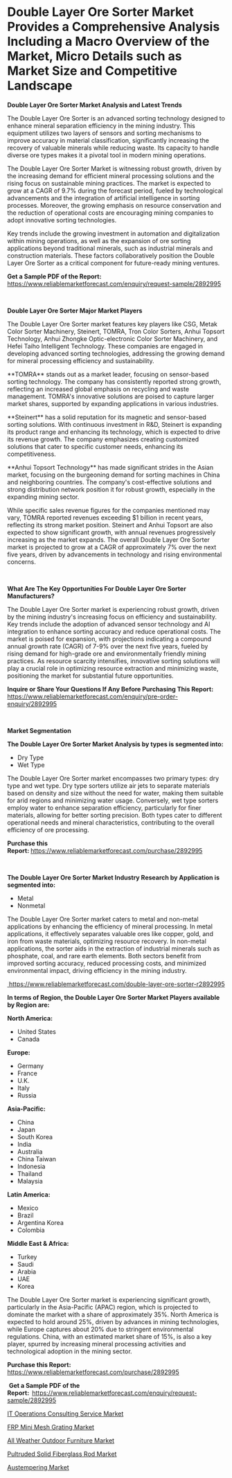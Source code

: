 <p><h1>Double Layer Ore Sorter Market Provides a Comprehensive Analysis Including a Macro Overview of the Market, Micro Details such as Market Size and Competitive Landscape</h1></p><p><strong>Double Layer Ore Sorter Market Analysis and Latest Trends</strong></p>
<p><p>The Double Layer Ore Sorter is an advanced sorting technology designed to enhance mineral separation efficiency in the mining industry. This equipment utilizes two layers of sensors and sorting mechanisms to improve accuracy in material classification, significantly increasing the recovery of valuable minerals while reducing waste. Its capacity to handle diverse ore types makes it a pivotal tool in modern mining operations.</p><p>The Double Layer Ore Sorter Market is witnessing robust growth, driven by the increasing demand for efficient mineral processing solutions and the rising focus on sustainable mining practices. The market is expected to grow at a CAGR of 9.7% during the forecast period, fueled by technological advancements and the integration of artificial intelligence in sorting processes. Moreover, the growing emphasis on resource conservation and the reduction of operational costs are encouraging mining companies to adopt innovative sorting technologies. </p><p>Key trends include the growing investment in automation and digitalization within mining operations, as well as the expansion of ore sorting applications beyond traditional minerals, such as industrial minerals and construction materials. These factors collaboratively position the Double Layer Ore Sorter as a critical component for future-ready mining ventures.</p></p>
<p><strong>Get a Sample PDF of the Report:&nbsp;</strong> <a href="https://www.reliablemarketforecast.com/enquiry/request-sample/2892995?utm_campaign=1130&utm_medium=2&utm_source=Github&utm_content=ia&utm_term=15032025&utm_id=double-layer-ore-sorter">https://www.reliablemarketforecast.com/enquiry/request-sample/2892995</a></p>
<p>&nbsp;</p>
<p><strong>Double Layer Ore Sorter Major Market Players</strong></p>
<p><p>The Double Layer Ore Sorter market features key players like CSG, Metak Color Sorter Machinery, Steinert, TOMRA, Tron Color Sorters, Anhui Topsort Technology, Anhui Zhongke Optic-electronic Color Sorter Machinery, and Hefei Taiho Intelligent Technology. These companies are engaged in developing advanced sorting technologies, addressing the growing demand for mineral processing efficiency and sustainability.</p><p>**TOMRA** stands out as a market leader, focusing on sensor-based sorting technology. The company has consistently reported strong growth, reflecting an increased global emphasis on recycling and waste management. TOMRA's innovative solutions are poised to capture larger market shares, supported by expanding applications in various industries.</p><p>**Steinert** has a solid reputation for its magnetic and sensor-based sorting solutions. With continuous investment in R&D, Steinert is expanding its product range and enhancing its technology, which is expected to drive its revenue growth. The company emphasizes creating customized solutions that cater to specific customer needs, enhancing its competitiveness.</p><p>**Anhui Topsort Technology** has made significant strides in the Asian market, focusing on the burgeoning demand for sorting machines in China and neighboring countries. The company's cost-effective solutions and strong distribution network position it for robust growth, especially in the expanding mining sector.</p><p>While specific sales revenue figures for the companies mentioned may vary, TOMRA reported revenues exceeding $1 billion in recent years, reflecting its strong market position. Steinert and Anhui Topsort are also expected to show significant growth, with annual revenues progressively increasing as the market expands. The overall Double Layer Ore Sorter market is projected to grow at a CAGR of approximately 7% over the next five years, driven by advancements in technology and rising environmental concerns.</p></p>
<p>&nbsp;</p>
<p><strong>What Are The Key Opportunities For Double Layer Ore Sorter Manufacturers?</strong></p>
<p><p>The Double Layer Ore Sorter market is experiencing robust growth, driven by the mining industry's increasing focus on efficiency and sustainability. Key trends include the adoption of advanced sensor technology and AI integration to enhance sorting accuracy and reduce operational costs. The market is poised for expansion, with projections indicating a compound annual growth rate (CAGR) of 7-9% over the next five years, fueled by rising demand for high-grade ore and environmentally friendly mining practices. As resource scarcity intensifies, innovative sorting solutions will play a crucial role in optimizing resource extraction and minimizing waste, positioning the market for substantial future opportunities.</p></p>
<p><strong>Inquire or Share Your Questions If Any Before Purchasing This Report:</strong> <a href="https://www.reliablemarketforecast.com/enquiry/pre-order-enquiry/2892995?utm_campaign=1130&utm_medium=2&utm_source=Github&utm_content=ia&utm_term=15032025&utm_id=double-layer-ore-sorter">https://www.reliablemarketforecast.com/enquiry/pre-order-enquiry/2892995</a></p>
<p>&nbsp;</p>
<p><strong>Market Segmentation</strong></p>
<p><strong>The Double Layer Ore Sorter Market Analysis by types is segmented into:</strong></p>
<p><ul><li> Dry Type</li><li>Wet Type </li></ul></p>
<p><p>The Double Layer Ore Sorter market encompasses two primary types: dry type and wet type. Dry type sorters utilize air jets to separate materials based on density and size without the need for water, making them suitable for arid regions and minimizing water usage. Conversely, wet type sorters employ water to enhance separation efficiency, particularly for finer materials, allowing for better sorting precision. Both types cater to different operational needs and mineral characteristics, contributing to the overall efficiency of ore processing.</p></p>
<p><strong>Purchase this Report:&nbsp;</strong><a href="https://www.reliablemarketforecast.com/purchase/2892995?utm_campaign=1130&utm_medium=2&utm_source=Github&utm_content=ia&utm_term=15032025&utm_id=double-layer-ore-sorter">https://www.reliablemarketforecast.com/purchase/2892995</a></p>
<p>&nbsp;</p>
<p><strong>The Double Layer Ore Sorter Market Industry Research by Application is segmented into:</strong></p>
<p><ul><li> Metal</li><li>Nonmetal </li></ul></p>
<p><p>The Double Layer Ore Sorter market caters to metal and non-metal applications by enhancing the efficiency of mineral processing. In metal applications, it effectively separates valuable ores like copper, gold, and iron from waste materials, optimizing resource recovery. In non-metal applications, the sorter aids in the extraction of industrial minerals such as phosphate, coal, and rare earth elements. Both sectors benefit from improved sorting accuracy, reduced processing costs, and minimized environmental impact, driving efficiency in the mining industry.</p></p>
<p><a href="https://www.reliablemarketforecast.com/double-layer-ore-sorter-r2892995?utm_campaign=1130&utm_medium=2&utm_source=Github&utm_content=ia&utm_term=15032025&utm_id=double-layer-ore-sorter">&nbsp;https://www.reliablemarketforecast.com/double-layer-ore-sorter-r2892995</a></p>
<p><strong>In terms of Region, the Double Layer Ore Sorter Market Players available by Region are:</strong></p>
<p>
    <p> <strong> North America: </strong>
        <ul>
            <li>United States</li>
            <li>Canada</li>
        </ul>
        </p> 
    <p> <strong> Europe: </strong>
        <ul>
            <li>Germany</li>
            <li>France</li>
            <li>U.K.</li>
            <li>Italy</li>
            <li>Russia</li>
        </ul>
        </p> 
    <p> <strong> Asia-Pacific: </strong>
        <ul>
            <li>China</li>
            <li>Japan</li>
            <li>South Korea</li>
            <li>India</li>
            <li>Australia</li>
            <li>China Taiwan</li>
            <li>Indonesia</li>
            <li>Thailand</li>
            <li>Malaysia</li>
        </ul>
        </p> 
    <p> <strong> Latin America: </strong>
        <ul>
            <li>Mexico</li>
            <li>Brazil</li>
            <li>Argentina Korea</li>
            <li>Colombia</li>
        </ul>
        </p> 
    <p> <strong> Middle East & Africa: </strong>
        <ul>
            <li>Turkey</li>
            <li>Saudi</li>
            <li>Arabia</li>
            <li>UAE</li>
            <li>Korea</li>
        </ul>
    </p>
    </p>
<p><p>The Double Layer Ore Sorter market is experiencing significant growth, particularly in the Asia-Pacific (APAC) region, which is projected to dominate the market with a share of approximately 35%. North America is expected to hold around 25%, driven by advances in mining technologies, while Europe captures about 20% due to stringent environmental regulations. China, with an estimated market share of 15%, is also a key player, spurred by increasing mineral processing activities and technological adoption in the mining sector.</p></p>
<p><strong>Purchase this Report: </strong><a href="https://www.reliablemarketforecast.com/purchase/2892995?utm_campaign=1130&utm_medium=2&utm_source=Github&utm_content=ia&utm_term=15032025&utm_id=double-layer-ore-sorter">https://www.reliablemarketforecast.com/purchase/2892995</a></p>
<p>&nbsp;<strong>Get a Sample PDF of the Report:&nbsp;&nbsp;</strong><a href="https://www.reliablemarketforecast.com/enquiry/request-sample/2892995?utm_campaign=1130&utm_medium=2&utm_source=Github&utm_content=ia&utm_term=15032025&utm_id=double-layer-ore-sorter">https://www.reliablemarketforecast.com/enquiry/request-sample/2892995</a></p>
<p><strong></strong></p>
<p><p><a href="https://github.com/heeildannas/Market-Research-Report-List-1/blob/main/it-operations-consulting-service-market.md?utm_campaign=1130&utm_medium=2&utm_source=Github&utm_content=ia&utm_term=15032025&utm_id=double-layer-ore-sorter">IT Operations Consulting Service Market</a></p><p><a href="https://github.com/ceranamaduvq/Market-Research-Report-List-1/blob/main/frp-mini-mesh-grating-market.md?utm_campaign=1130&utm_medium=2&utm_source=Github&utm_content=ia&utm_term=15032025&utm_id=double-layer-ore-sorter">FRP Mini Mesh Grating Market</a></p><p><a href="https://github.com/sibellanikmn/Market-Research-Report-List-1/blob/main/all-weather-outdoor-furniture-market.md?utm_campaign=1130&utm_medium=2&utm_source=Github&utm_content=ia&utm_term=15032025&utm_id=double-layer-ore-sorter">All Weather Outdoor Furniture Market</a></p><p><a href="https://github.com/geresalgieaz/Market-Research-Report-List-1/blob/main/pultruded-solid-fiberglass-rod-market.md?utm_campaign=1130&utm_medium=2&utm_source=Github&utm_content=ia&utm_term=15032025&utm_id=double-layer-ore-sorter">Pultruded Solid Fiberglass Rod Market</a></p><p><a href="https://github.com/astadtetcha28/Market-Research-Report-List-1/blob/main/austempering-market.md?utm_campaign=1130&utm_medium=2&utm_source=Github&utm_content=ia&utm_term=15032025&utm_id=double-layer-ore-sorter">Austempering Market</a></p></p>